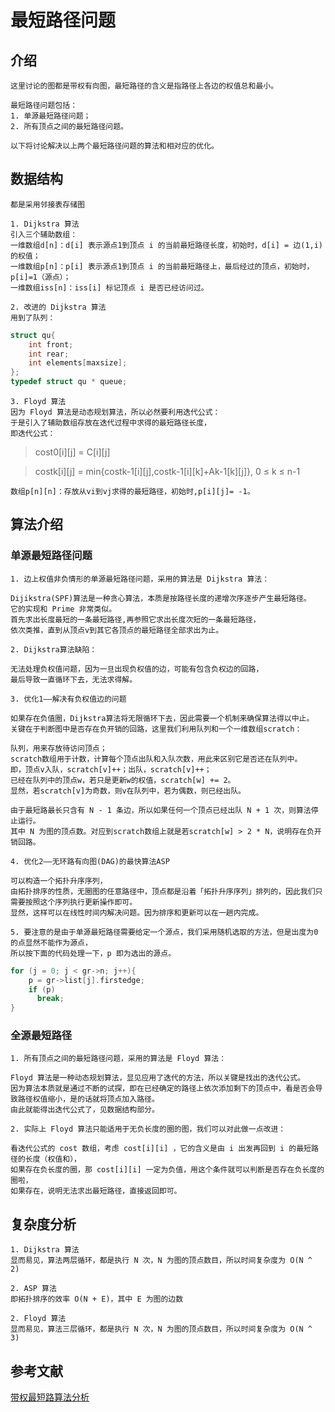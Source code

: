 # 最短路径问题 #

## 介绍 ##

    这里讨论的图都是带权有向图，最短路径的含义是指路径上各边的权值总和最小。
    
    最短路径问题包括：
    1. 单源最短路径问题；
    2. 所有顶点之间的最短路径问题。
    
    以下将讨论解决以上两个最短路径问题的算法和相对应的优化。

## 数据结构 ##

    都是采用邻接表存储图
    
    1. Dijkstra 算法 
    引入三个辅助数组：
    一维数组d[n]：d[i] 表示源点1到顶点 i 的当前最短路径长度，初始时，d[i] = 边(1,i)的权值；
    一维数组p[n]：p[i] 表示源点1到顶点 i 的当前最短路径上，最后经过的顶点，初始时，p[i]=1（源点）；
    一维数组iss[n]：iss[i] 标记顶点 i 是否已经访问过。
    
    2. 改进的 Dijkstra 算法 
    用到了队列：
```c
struct qu{
	int front;
	int rear;
	int elements[maxsize];
};
typedef struct qu * queue;
```
  
    3. Floyd 算法
    因为 Floyd 算法是动态规划算法，所以必然要利用迭代公式：
    于是引入了辅助数组存放在迭代过程中求得的最短路径长度，
    即迭代公式：
>   cost0[i][j] = C[i][j]

>   costk[i][j] = min{costk-1[i][j],costk-1[i][k]+Ak-1[k][j]}, 0 ≤ k ≤ n-1

    数组p[n][n]：存放从vi到vj求得的最短路径，初始时,p[i][j]= -1。
    
## 算法介绍 ##
### 单源最短路径问题 ###
    
    1. 边上权值非负情形的单源最短路径问题，采用的算法是 Dijkstra 算法： 
    
    Dijikstra(SPF)算法是一种贪心算法，本质是按路径长度的递增次序逐步产生最短路径。
    它的实现和 Prime 非常类似。
    首先求出长度最短的一条最短路径,再参照它求出长度次短的一条最短路径，
    依次类推，直到从顶点v到其它各顶点的最短路径全部求出为止。
    
    2. Dijkstra算法缺陷：
    
    无法处理负权值问题，因为一旦出现负权值的边，可能有包含负权边的回路，
    最后导致一直循环下去，无法求得解。
    
    3. 优化1——解决有负权值边的问题
    
    如果存在负值圈，Dijkstra算法将无限循环下去，因此需要一个机制来确保算法得以中止。
    关键在于判断图中是否存在负开销的回路，这里我们利用队列和一个一维数组scratch：
    
    队列，用来存放待访问顶点；
    scratch数组用于计数，计算每个顶点出队和入队次数，用此来区别它是否还在队列中。
    即，顶点v入队，scratch[v]++；出队，scratch[v]++；
    已经在队列中的顶点w，若只是更新w的权值，scratch[w] += 2。
    显然，若scratch[v]为奇数，则v在队列中，若为偶数，则已经出队。

    由于最短路最长只含有 N - 1 条边，所以如果任何一个顶点已经出队 N + 1 次，则算法停止运行。
    其中 N 为图的顶点数。对应到scratch数组上就是若scratch[w] > 2 * N，说明存在负开销回路。
    
    4. 优化2——无环路有向图(DAG)的最快算法ASP
    
    可以构造一个拓扑升序序列，
    由拓扑排序的性质，无圈图的任意路径中，顶点都是沿着「拓扑升序序列」排列的，因此我们只需要按照这个序列执行更新操作即可。
    显然，这样可以在线性时间内解决问题。因为排序和更新可以在一趟内完成。
    
    5. 要注意的是由于单源最短路径需要给定一个源点，我们采用随机选取的方法，但是出度为0的点显然不能作为源点，
    所以按下面的代码处理一下，p 即为选出的源点。
```c  
for (j = 0; j < gr->n; j++){
	p = gr->list[j].firstedge;
    if (p)
      break;
}
```
    
### 全源最短路径 ###
    1. 所有顶点之间的最短路径问题，采用的算法是 Floyd 算法：
    
    Floyd 算法是一种动态规划算法，显见应用了迭代的方法，所以关键是找出的迭代公式。
    因为算法本质就是通过不断的试探，即在已经确定的路径上依次添加剩下的顶点中，看是否会导致路径权值缩小，是的话就将顶点加入路径。
    由此就能得出迭代公式了，见数据结构部分。
    
    2. 实际上 Floyd 算法只能适用于无负长度的圈的图，我们可以对此做一点改进：
    
    看迭代公式的 cost 数组，考虑 cost[i][i] ，它的含义是由 i 出发再回到 i 的最短路径的长度（权值和），
    如果存在负长度的圈，那 cost[i][i] 一定为负值，用这个条件就可以判断是否存在负长度的圈啦，
    如果存在，说明无法求出最短路径，直接返回即可。
    
    
## 复杂度分析 ##
    1. Dijkstra 算法 
    显而易见，算法两层循环，都是执行 N 次，N 为图的顶点数目，所以时间复杂度为 O(N ^ 2)
    
    2. ASP 算法
    即拓扑排序的效率 O(N + E)，其中 E 为图的边数
    
    2. Floyd 算法 
    显而易见，算法三层循环，都是执行 N 次，N 为图的顶点数目，所以时间复杂度为 O(N ^ 3)

## 参考文献 ##

[带权最短路算法分析](https://www.renfei.org/blog/weighted-shortest-path.html)
